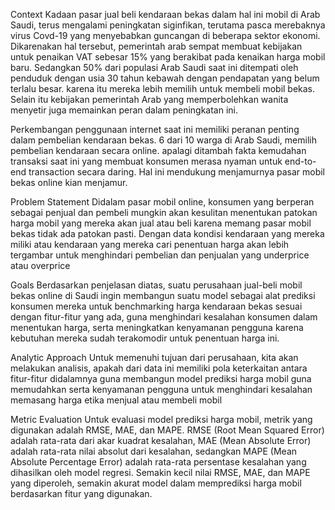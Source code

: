 Context
Kadaan pasar jual beli kendaraan bekas dalam hal ini mobil di Arab Saudi, terus mengalami peningkatan siginfikan, terutama pasca merebaknya virus Covd-19 yang menyebabkan guncangan di beberapa sektor ekonomi. Dikarenakan hal tersebut, pemerintah arab sempat membuat kebijakan untuk penaikan VAT sebesar 15% yang berakibat pada kenaikan harga mobil baru. Sedangkan 50% dari populasi Arab Saudi saat ini ditempati oleh penduduk dengan usia 30 tahun kebawah dengan pendapatan yang belum terlalu besar. karena itu mereka lebih memilih untuk membeli mobil bekas. Selain itu kebijakan pemerintah Arab yang memperbolehkan wanita menyetir juga memainkan peran dalam peningkatan ini.

Perkembangan penggunaan internet saat ini memiliki peranan penting dalam pembelian kendaraan bekas. 6 dari 10 warga di Arab Saudi, memilih pembelian kendaraan secara online. apalagi ditambah fakta kemudahan transaksi saat ini yang membuat konsumen merasa nyaman untuk end-to-end transaction secara daring. Hal ini mendukung menjamurnya pasar mobil bekas online kian menjamur.

Problem Statement
Didalam pasar mobil online, konsumen yang berperan sebagai penjual dan pembeli mungkin akan kesulitan menentukan patokan harga mobil yang mereka akan jual atau beli karena memang pasar mobil bekas tidak ada patokan pasti. Dengan data kondisi kendaraan yang mereka miliki atau kendaraan yang mereka cari penentuan harga akan lebih tergambar untuk menghindari pembelian dan penjualan yang underprice atau overprice

Goals
Berdasarkan penjelasan diatas, suatu perusahaan jual-beli mobil bekas online di Saudi ingin membangun suatu model sebagai alat prediksi konsumen mereka untuk benchmarking harga kendaraan bekas sesuai dengan fitur-fitur yang ada, guna menghindari kesalahan konsumen dalam menentukan harga, serta meningkatkan kenyamanan pengguna karena kebutuhan mereka sudah terakomodir untuk penentuan harga ini.

Analytic Approach
Untuk memenuhi tujuan dari perusahaan, kita akan melakukan analisis, apakah dari data ini memiliki pola keterkaitan antara fitur-fitur didalamnya guna membangun model prediksi harga mobil guna memudahkan serta kenyamanan pengguna untuk menghindari kesalahan memasang harga etika menjual atau membeli mobil

Metric Evaluation
Untuk evaluasi model prediksi harga mobil, metrik yang digunakan adalah RMSE, MAE, dan MAPE. RMSE (Root Mean Squared Error) adalah rata-rata dari akar kuadrat kesalahan, MAE (Mean Absolute Error) adalah rata-rata nilai absolut dari kesalahan, sedangkan MAPE (Mean Absolute Percentage Error) adalah rata-rata persentase kesalahan yang dihasilkan oleh model regresi. Semakin kecil nilai RMSE, MAE, dan MAPE yang diperoleh, semakin akurat model dalam memprediksi harga mobil berdasarkan fitur yang digunakan.
